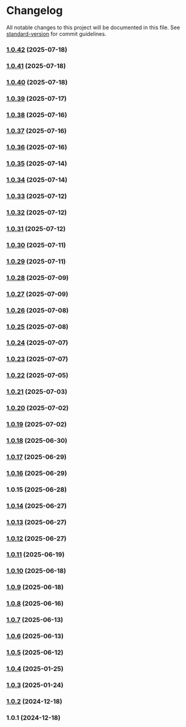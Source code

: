 # Changelog

All notable changes to this project will be documented in this file. See [standard-version](https://github.com/conventional-changelog/standard-version) for commit guidelines.

### [1.0.42](https://github.com/NattaponSbn/next-food-calculator-demo/compare/v1.0.41...v1.0.42) (2025-07-18)

### [1.0.41](https://github.com/NattaponSbn/next-food-calculator-demo/compare/v1.0.40...v1.0.41) (2025-07-18)

### [1.0.40](https://github.com/NattaponSbn/next-food-calculator-demo/compare/v1.0.39...v1.0.40) (2025-07-18)

### [1.0.39](https://github.com/NattaponSbn/next-food-calculator-demo/compare/v1.0.38...v1.0.39) (2025-07-17)

### [1.0.38](https://github.com/NattaponSbn/next-food-calculator-demo/compare/v1.0.37...v1.0.38) (2025-07-16)

### [1.0.37](https://github.com/NattaponSbn/next-food-calculator-demo/compare/v1.0.36...v1.0.37) (2025-07-16)

### [1.0.36](https://github.com/NattaponSbn/next-food-calculator-demo/compare/v1.0.35...v1.0.36) (2025-07-16)

### [1.0.35](https://github.com/NattaponSbn/next-food-calculator-demo/compare/v1.0.34...v1.0.35) (2025-07-14)

### [1.0.34](https://github.com/NattaponSbn/next-food-calculator-demo/compare/v1.0.33...v1.0.34) (2025-07-14)

### [1.0.33](https://github.com/NattaponSbn/next-food-calculator-demo/compare/v1.0.32...v1.0.33) (2025-07-12)

### [1.0.32](https://github.com/NattaponSbn/next-food-calculator-demo/compare/v1.0.31...v1.0.32) (2025-07-12)

### [1.0.31](https://github.com/NattaponSbn/next-food-calculator-demo/compare/v1.0.30...v1.0.31) (2025-07-12)

### [1.0.30](https://github.com/NattaponSbn/next-food-calculator-demo/compare/v1.0.29...v1.0.30) (2025-07-11)

### [1.0.29](https://github.com/NattaponSbn/next-food-calculator-demo/compare/v1.0.28...v1.0.29) (2025-07-11)

### [1.0.28](https://github.com/NattaponSbn/next-food-calculator-demo/compare/v1.0.27...v1.0.28) (2025-07-09)

### [1.0.27](https://github.com/NattaponSbn/next-food-calculator-demo/compare/v1.0.26...v1.0.27) (2025-07-09)

### [1.0.26](https://github.com/NattaponSbn/next-food-calculator-demo/compare/v1.0.24...v1.0.26) (2025-07-08)

### [1.0.25](https://github.com/NattaponSbn/next-food-calculator-demo/compare/v1.0.22...v1.0.25) (2025-07-08)

### [1.0.24](https://github.com/NattaponSbn/next-food-calculator-demo/compare/v1.0.23...v1.0.24) (2025-07-07)

### [1.0.23](https://github.com/NattaponSbn/next-food-calculator-demo/compare/v1.0.21...v1.0.23) (2025-07-07)

### [1.0.22](https://github.com/NattaponSbn/next-food-calculator-demo/compare/v1.0.15...v1.0.22) (2025-07-05)

### [1.0.21](https://github.com/NattaponSbn/next-food-calculator-demo/compare/v1.0.20...v1.0.21) (2025-07-03)

### [1.0.20](https://github.com/NattaponSbn/next-food-calculator-demo/compare/v1.0.19...v1.0.20) (2025-07-02)

### [1.0.19](https://github.com/NattaponSbn/next-food-calculator-demo/compare/v1.0.18...v1.0.19) (2025-07-02)

### [1.0.18](https://github.com/NattaponSbn/next-food-calculator-demo/compare/v1.0.17...v1.0.18) (2025-06-30)

### [1.0.17](https://github.com/NattaponSbn/next-food-calculator-demo/compare/v1.0.16...v1.0.17) (2025-06-29)

### [1.0.16](https://github.com/NattaponSbn/next-food-calculator-demo/compare/v1.0.14...v1.0.16) (2025-06-29)

### 1.0.15 (2025-06-28)

### [1.0.14](https://github.com/NattaponSbn/next-food-calculator-demo/compare/v1.0.13...v1.0.14) (2025-06-27)

### [1.0.13](https://github.com/NattaponSbn/next-food-calculator-demo/compare/v1.0.12...v1.0.13) (2025-06-27)

### [1.0.12](https://github.com/NattaponSbn/next-food-calculator-demo/compare/v1.0.11...v1.0.12) (2025-06-27)

### [1.0.11](https://github.com/NattaponSbn/next-food-calculator-demo/compare/v1.0.10...v1.0.11) (2025-06-19)

### [1.0.10](https://github.com/NattaponSbn/next-food-calculator-demo/compare/v1.0.9...v1.0.10) (2025-06-18)

### [1.0.9](https://github.com/NattaponSbn/next-food-calculator-demo/compare/v1.0.8...v1.0.9) (2025-06-18)

### [1.0.8](https://github.com/NattaponSbn/next-food-calculator-demo/compare/v1.0.7...v1.0.8) (2025-06-16)

### [1.0.7](https://github.com/NattaponSbn/next-food-calculator-demo/compare/v1.0.6...v1.0.7) (2025-06-13)

### [1.0.6](https://github.com/NattaponSbn/next-food-calculator-demo/compare/v1.0.5...v1.0.6) (2025-06-13)

### [1.0.5](https://github.com/NattaponSbn/next-food-calculator-demo/compare/v1.0.4...v1.0.5) (2025-06-12)

### [1.0.4](https://github.com/NattaponSbn/next-food-calculator-demo/compare/v1.0.3...v1.0.4) (2025-01-25)

### [1.0.3](https://github.com/NattaponSbn/next-food-calculator-demo/compare/v1.0.2...v1.0.3) (2025-01-24)

### [1.0.2](https://github.com/NattaponSbn/next-food-calculator-demo/compare/v1.0.1...v1.0.2) (2024-12-18)

### 1.0.1 (2024-12-18)
